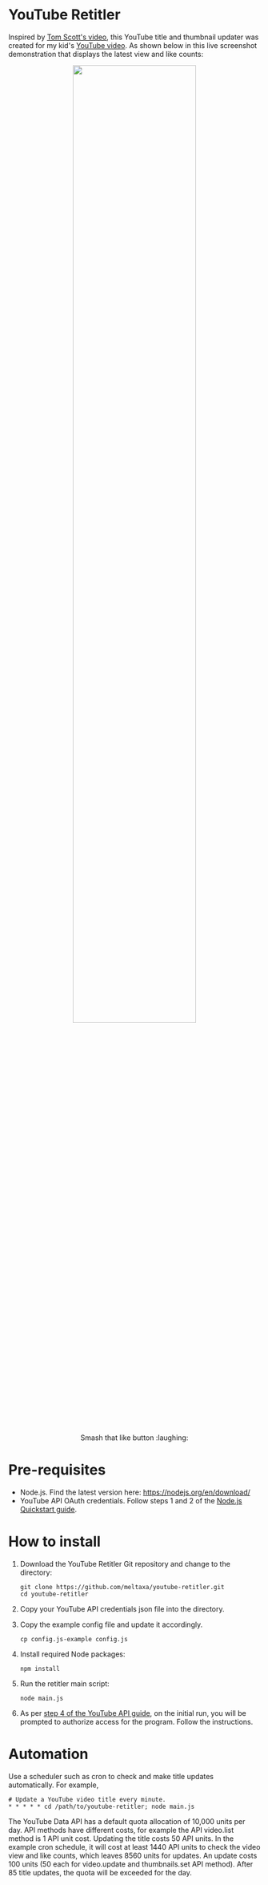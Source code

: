# YouTube Retitler

Inspired by [Tom Scott's video](https://www.youtube.com/watch?v=BxV14h0kFs0), this YouTube title 
and thumbnail updater was created for my kid's 
[YouTube video](https://www.youtube.com/watch?v=fdgq0pIi8Hc). As shown below in this
live screenshot demonstration that displays the latest view and like counts:

<p align="center"> 
<img src="https://mellican.com/images/youtube.png?github=youtube-retitler" width=70%><br>
Smash that like button :laughing:
</p>

# Pre-requisites

* Node.js. Find the latest version here: https://nodejs.org/en/download/
* YouTube API OAuth credentials. Follow steps 1 and 2 of the
[Node.js Quickstart guide](https://developers.google.com/youtube/v3/quickstart/nodejs).

# How to install

1. Download the YouTube Retitler Git repository and change to the directory:

   ```
   git clone https://github.com/meltaxa/youtube-retitler.git
   cd youtube-retitler
   ```

1. Copy your YouTube API credentials json file into the directory.

1. Copy the example config file and update it accordingly.

   ```
   cp config.js-example config.js
   ```

1. Install required Node packages:

   ```
   npm install
   ```

1. Run the retitler main script:

   ```
   node main.js
   ```

1. As per [step 4 of the YouTube API guide](https://developers.google.com/youtube/v3/quickstart/nodejs), 
on the initial run, you will be prompted to authorize access for the program. Follow the instructions.

# Automation

Use a scheduler such as cron to check and make title updates automatically. For example,

```
# Update a YouTube video title every minute.
* * * * * cd /path/to/youtube-retitler; node main.js
```

The YouTube Data API has a default quota allocation of 10,000 units per day. API methods have
different costs, for example the API video.list method is 1 API unit cost. Updating the title 
costs 50 API units. In the example cron schedule, it will cost at least 1440 API units to check
the video view and like counts, which leaves 8560 units for updates. An update costs 100 units 
(50 each for video.update and thumbnails.set API method). After 85 title updates, the quota 
will be exceeded for the day. 

